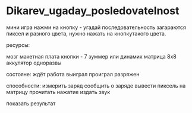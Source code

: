 # Dikarev_ugaday_posledovatelnost
мини игра нажми на кнопку - угадай последовательность
загараются пиксел и разного цвета, нужно нажать на кнопкутакого цвета.



ресурсы:

мозг
макетная плата
кнопки - 7
зуммер или динамик
матрица 8х8
аккулятор одноразвы


состояне:
ждёт
работа
выиграл
проиграл
разряжен

способности:
измерить заряд
сообщить о заряде
вывести пиксель на матрицу
прочитать нажатие
издать звук

показать результат







